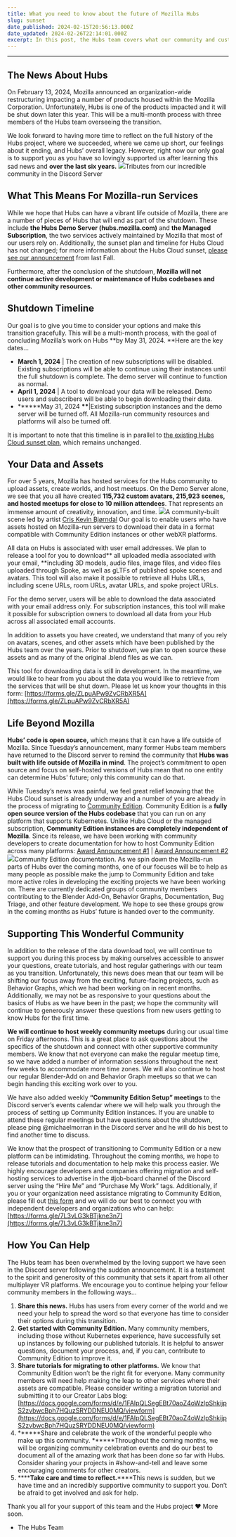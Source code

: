 ```yaml
---
title: What you need to know about the future of Mozilla Hubs
slug: sunset
date_published: 2024-02-15T20:56:13.000Z
date_updated: 2024-02-26T22:14:01.000Z
excerpt: In this post, the Hubs team covers what our community and customers can expect for the shutdown of Hubs on May 31, 2024. The shutdown includes our demo server, managed subscription, and community resources. We encourage you to ask questions in our Discord Server: https://discord.gg/PzuW9AQ9
---
```


---

## The News About Hubs

On February 13, 2024, Mozilla announced an organization-wide restructuring impacting a number of products housed within the Mozilla Corporation. Unfortunately, Hubs is one of the products impacted and it will be shut down later this year. This will be a multi-month process with three members of the Hubs team overseeing the transition.

We look forward to having more time to reflect on the full history of the Hubs project, where we succeeded, where we came up short, our feelings about it ending, and Hubs’ overall legacy. However, right now our only goal is to support you as you have so lovingly supported us after learning this sad news and **over the last six years.**
![](./content/images/2024/02/Untitled-design.png)Tributes from our incredible community in the Discord Server

## What This Means For Mozilla-run Services

While we hope that Hubs can have a vibrant life outside of Mozilla, there are a number of pieces of Hubs that will end as part of the shutdown. These include **the Hubs Demo Server (hubs.mozilla.com)** and **the Managed Subscription**, the two services actively maintained by Mozilla that most of our users rely on. Additionally, the sunset plan and timeline for Hubs Cloud has not changed; for more information about the Hubs Cloud sunset, [please see our announcement](__GHOST_URL__/welcoming-community-edition/) from last Fall.

Furthermore, after the conclusion of the shutdown, **Mozilla will not continue active development or maintenance of Hubs codebases and other community resources.**

## Shutdown Timeline

Our goal is to give you time to consider your options and make this transition gracefully. This will be a multi-month process, with the goal of concluding Mozilla’s work on Hubs **by May 31, 2024. **Here are the key dates…

- **March 1, 2024** | The creation of new subscriptions will be disabled. Existing subscriptions will be able to continue using their instances until the full shutdown is complete. The demo server will continue to function as normal.
- **April 1, 2024** | A tool to download your data will be released. Demo users and subscribers will be able to begin downloading their data.
- **\*\***May 31, 2024 **\*\***|Existing subscription instances and the demo server will be turned off. All Mozilla-run community resources and platforms will also be turned off.

It is important to note that this timeline is in parallel to [the existing Hubs Cloud sunset plan](__GHOST_URL__/welcoming-community-edition/), which remains unchanged.

## Your Data and Assets

For over 5 years, Mozilla has hosted services for the Hubs community to upload assets, create worlds, and host meetups. On the Demo Server alone, we see that you all have created **115,732 custom avatars, 215,923 scenes, and hosted meetups for close to 10 million attendees**. That represents an immense amount of creativity, innovation, and time.
![](./content/images/2024/02/FW8NtCJUsAE73ee.jpg)A community-built scene led by artist [Cris Kevin Bjørndal](https://twitter.com/cris_k_b)
Our goal is to enable users who have assets hosted on Mozilla-run servers to download their data in a format compatible with Community Edition instances or other webXR platforms.

All data on Hubs is associated with user email addresses. We plan to release a tool for you to download** all uploaded media associated with your email, **including 3D models, audio files, image files, and video files uploaded through Spoke, as well as gLTFs of published spoke scenes and avatars. This tool will also make it possible to retrieve all Hubs URLs, including scene URLs, room URLs, avatar URLs, and spoke project URLs.

For the demo server, users will be able to download the data associated with your email address only. For subscription instances, this tool will make it possible for subscription owners to download all data from your Hub across all associated email accounts.

In addition to assets you have created, we understand that many of you rely on avatars, scenes, and other assets which have been published by the Hubs team over the years. Prior to shutdown, we plan to open source these assets and as many of the original .blend files as we can.

This tool for downloading data is still in development. In the meantime, we would like to hear from you about the data you would like to retrieve from the services that will be shut down. Please let us know your thoughts in this form: [https://forms.gle/ZLpuAPw9ZvCRbXR5A](https://forms.gle/ZLpuAPw9ZvCRbXR5A)

## Life Beyond Mozilla

**Hubs’ code is open source,** which means that it can have a life outside of Mozilla. Since Tuesday’s announcement, many former Hubs team members have returned to the Discord server to remind the community that **Hubs was built with life outside of Mozilla in mind**. The project’s commitment to open source and focus on self-hosted versions of Hubs mean that no one entity can determine Hubs' future; only this community can do that.

While Tuesday’s news was painful, we feel great relief knowing that the Hubs Cloud sunset is already underway and a number of you are already in the process of migrating to [Community Edition](__GHOST_URL__/welcoming-community-edition/). Community Edition is a **fully open source version of the Hubs codebase** that you can run on any platform that supports Kubernetes. Unlike Hubs Cloud or the managed subscription, **Community Edition instances are completely independent of Mozilla**. Since its release, we have been working with community developers to create documentation for how to host Community Edition across many platforms: [Award Announcement #1](https://discord.com/channels/498741086295031808/819200243177881640/1189619405018120202) | [Award Announcement #2](https://discord.com/channels/498741086295031808/819200243177881640/1199391657427222631)
![](./content/images/2024/02/2.png)Community Edition documentation.
As we spin down the Mozilla-run parts of Hubs over the coming months, one of our focuses will be to help as many people as possible make the jump to Community Edition and take more active roles in developing the exciting projects we have been working on. There are currently dedicated groups of community members contributing to the Blender Add-On, Behavior Graphs, Documentation, Bug Triage, and other feature development. We hope to see these groups grow in the coming months as Hubs’ future is handed over to the community.

## Supporting This Wonderful Community

In addition to the release of the data download tool, we will continue to support you during this process by making ourselves accessible to answer your questions, create tutorials, and host regular gatherings with our team as you transition. Unfortunately, this news does mean that our team will be shifting our focus away from the exciting, future-facing projects, such as Behavior Graphs, which we had been working on in recent months. Additionally, we may not be as responsive to your questions about the basics of Hubs as we have been in the past; we hope the community will continue to generously answer these questions from new users getting to know Hubs for the first time.

**We will continue to host weekly community meetups** during our usual time on Friday afternoons. This is a great place to ask questions about the specifics of the shutdown and connect with other supportive community members. We know that not everyone can make the regular meetup time, so we have added a number of information sessions throughout the next few weeks to accommodate more time zones. We will also continue to host our regular Blender-Add on and Behavior Graph meetups so that we can begin handing this exciting work over to you.

We have also added weekly **“Community Edition Setup” meetings** to the Discord server’s events calendar where we will help walk you through the process of setting up Community Edition instances. If you are unable to attend these regular meetings but have questions about the shutdown, please ping @michaelmorran in the Discord server and he will do his best to find another time to discuss.

We know that the prospect of transitioning to Community Edition or a new platform can be intimidating. Throughout the coming months, we hope to release tutorials and documentation to help make this process easier. We highly encourage developers and companies offering migration and self-hosting services to advertise in the #job-board channel of the Discord server using the “Hire Me” and “Purchase My Work” tags. Additionally, if you or your organization need assistance migrating to Community Edition, please fill out [this form](https://forms.gle/7L3vLG3kBTjkne3n7) and we will do our best to connect you with independent developers and organizations who can help: [https://forms.gle/7L3vLG3kBTjkne3n7](https://forms.gle/7L3vLG3kBTjkne3n7)

## How You Can Help

The Hubs team has been overwhelmed by the loving support we have seen in the Discord server following the sudden announcement. It is a testament to the spirit and generosity of this community that sets it apart from all other multiplayer VR platforms. We encourage you to continue helping your fellow community members in the following ways…

1. **Share this news.** Hubs has users from every corner of the world and we need your help to spread the word so that everyone has time to consider their options during this transition.
2. **Get started with Community Edition.** Many community members, including those without Kubernetes experience, have successfully set up instances by following our published tutorials. It is helpful to answer questions, document your process, and, if you can, contribute to Community Edition to improve it.
3. **Share tutorials for migrating to other platforms.** We know that Community Edition won’t be the right fit for everyone. Many community members will need help making the leap to other services where their assets are compatible. Please consider writing a migration tutorial and submitting it to our Creator Labs blog: [https://docs.google.com/forms/d/e/1FAIpQLSegEBt70aoZ4oWzlpShkijpS2zvbwcBph7HQuzSRYDDNEU0MQ/viewform](https://docs.google.com/forms/d/e/1FAIpQLSegEBt70aoZ4oWzlpShkijpS2zvbwcBph7HQuzSRYDDNEU0MQ/viewform)
4. **\*\***Share and celebrate the work of the wonderful people who make up this community. **\*\***Throughout the coming months, we will be organizing community celebration events and do our best to document all of the amazing work that has been done so far with Hubs. Consider sharing your projects in #show-and-tell and leave some encouraging comments for other creators.
5. **\*\***Take care and time to reflect.**\*\***This news is sudden, but we have time and an incredibly supportive community to support you. Don’t be afraid to get involved and ask for help.

Thank you all for your support of this team and the Hubs project ♥️ More soon.

- The Hubs Team

